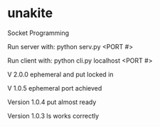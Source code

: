 # unakite
Socket Programming

Run server with:
python serv.py <PORT #>

Run client with:
python cli.py localhost <PORT #>

V 2.0.0
ephemeral and put locked in

V 1.0.5
ephemeral port achieved

Version 1.0.4
put almost ready

Version 1.0.3
ls works correctly
